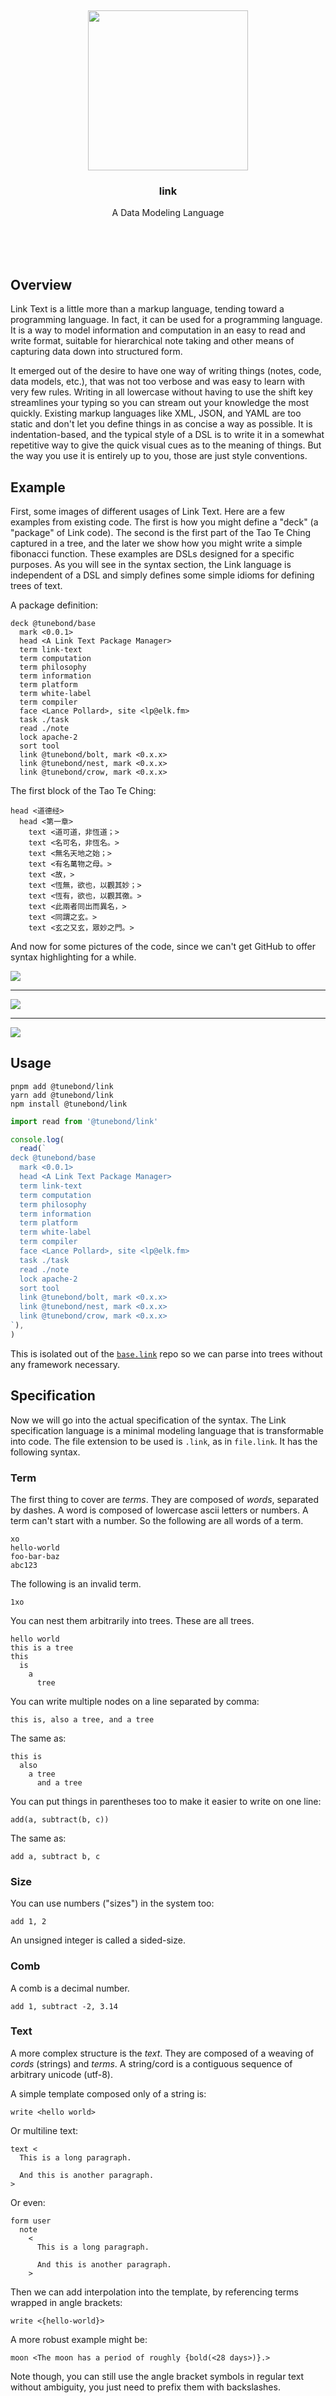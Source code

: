 <br/>
<br/>
<br/>
<br/>
<br/>
<br/>
<br/>

<p align='center'>
  <img src='https://github.com/tunebond/link/blob/make/view/link.svg?raw=true' height='256'>
</p>

<h3 align='center'>link</h3>
<p align='center'>
  A Data Modeling Language
</p>

<br/>
<br/>
<br/>

## Overview

Link Text is a little more than a markup language, tending toward a
programming language. In fact, it can be used for a programming
language. It is a way to model information and computation in an easy to
read and write format, suitable for hierarchical note taking and other
means of capturing data down into structured form.

It emerged out of the desire to have one way of writing things (notes,
code, data models, etc.), that was not too verbose and was easy to learn
with very few rules. Writing in all lowercase without having to use the
shift key streamlines your typing so you can stream out your knowledge
the most quickly. Existing markup languages like XML, JSON, and YAML are
too static and don't let you define things in as concise a way as
possible. It is indentation-based, and the typical style of a DSL is to
write it in a somewhat repetitive way to give the quick visual cues as
to the meaning of things. But the way you use it is entirely up to you,
those are just style conventions.

## Example

First, some images of different usages of Link Text. Here are a few
examples from existing code. The first is how you might define a "deck"
(a "package" of Link code). The second is the first part of the Tao Te
Ching captured in a tree, and the later we show how you might write a
simple fibonacci function. These examples are DSLs designed for a
specific purposes. As you will see in the syntax section, the Link
language is independent of a DSL and simply defines some simple idioms
for defining trees of text.

A package definition:

```link
deck @tunebond/base
  mark <0.0.1>
  head <A Link Text Package Manager>
  term link-text
  term computation
  term philosophy
  term information
  term platform
  term white-label
  term compiler
  face <Lance Pollard>, site <lp@elk.fm>
  task ./task
  read ./note
  lock apache-2
  sort tool
  link @tunebond/bolt, mark <0.x.x>
  link @tunebond/nest, mark <0.x.x>
  link @tunebond/crow, mark <0.x.x>
```

The first block of the Tao Te Ching:

```link
head <道德经>
  head <第一章>
    text <道可道，非恆道；>
    text <名可名，非恆名。>
    text <無名天地之始；>
    text <有名萬物之母。>
    text <故，>
    text <恆無，欲也，以觀其妙；>
    text <恆有，欲也，以觀其徼。>
    text <此兩者同出而異名，>
    text <同謂之玄。>
    text <玄之又玄，眾妙之門。>
```

And now for some pictures of the code, since we can't get GitHub to
offer syntax highlighting for a while.

<img src="https://github.com/tunebond/link/blob/make/view/tree.png?raw=true" />

---

<img src="https://github.com/tunebond/link/blob/make/view/mine.png?raw=true" />

---

<img src="https://github.com/tunebond/link/blob/make/view/lace.png?raw=true" />

## Usage

```
pnpm add @tunebond/link
yarn add @tunebond/link
npm install @tunebond/link
```

```ts
import read from '@tunebond/link'

console.log(
  read(`
deck @tunebond/base
  mark <0.0.1>
  head <A Link Text Package Manager>
  term link-text
  term computation
  term philosophy
  term information
  term platform
  term white-label
  term compiler
  face <Lance Pollard>, site <lp@elk.fm>
  task ./task
  read ./note
  lock apache-2
  sort tool
  link @tunebond/bolt, mark <0.x.x>
  link @tunebond/nest, mark <0.x.x>
  link @tunebond/crow, mark <0.x.x>
`),
)
```

This is isolated out of the
[`base.link`](https://github.com/tunebond/base.link) repo so we can
parse into trees without any framework necessary.

## Specification

Now we will go into the actual specification of the syntax. The Link
specification language is a minimal modeling language that is
transformable into code. The file extension to be used is `.link`, as in
`file.link`. It has the following syntax.

### Term

The first thing to cover are _terms_. They are composed of _words_,
separated by dashes. A word is composed of lowercase ascii letters or
numbers. A term can't start with a number. So the following are all
words of a term.

```link
xo
hello-world
foo-bar-baz
abc123
```

The following is an invalid term.

```link
1xo
```

You can nest them arbitrarily into trees. These are all trees.

```link
hello world
this is a tree
this
  is
    a
      tree
```

You can write multiple nodes on a line separated by comma:

```link
this is, also a tree, and a tree
```

The same as:

```link
this is
  also
    a tree
      and a tree
```

You can put things in parentheses too to make it easier to write on one
line:

```link
add(a, subtract(b, c))
```

The same as:

```link
add a, subtract b, c
```

### Size

You can use numbers ("sizes") in the system too:

```link
add 1, 2
```

An unsigned integer is called a sided-size.

### Comb

A comb is a decimal number.

```link
add 1, subtract -2, 3.14
```

### Text

A more complex structure is the _text_. They are composed of a weaving
of _cords_ (strings) and _terms_. A string/cord is a contiguous sequence
of arbitrary unicode (utf-8).

A simple template composed only of a string is:

```link
write <hello world>
```

Or multiline text:

```link
text <
  This is a long paragraph.

  And this is another paragraph.
>
```

Or even:

```link
form user
  note
    <
      This is a long paragraph.

      And this is another paragraph.
    >
```

Then we can add interpolation into the template, by referencing terms
wrapped in angle brackets:

```link
write <{hello-world}>
```

A more robust example might be:

```link
moon <The moon has a period of roughly {bold(<28 days>)}.>
```

Note though, you can still use the angle bracket symbols in regular text
without ambiguity, you just need to prefix them with backslashes.

```link
i <am \<brackets\> included in the actual string>
```

### Wave

Although not really part of the language, for completeness we also have
the _wave_, or boolean value. We typically just write `true` or `false`,
but you can do it however.

### Code

You can write specific code points, or _codes_, by prefixing the number
sign / hash symbol along with a letter representing the code type,
followed by the code.

```link
i #b0101, am bits
i #o123, am octal
i #xaaaaaa, am hex
```

These can also be used directly in a template:

```link
i <am the symbol #x2665>
```

This makes it so you can reference obscure symbols by their numerical
value, or write bits and things like that. Note though, these just get
compiled down to the following, so the code handler would need to
resolve them properly in the proper context.

An arbitrary base code can be produced with `#<num>n<value>`, like this
for base 60:

```
#60n123
```

### Nest

A nest is a selector, which is a digging down into terms. They look like
paths, but they are really diving down into terms, if you think of it
that way.

```link
get foo/bar
```

Finally, you can do actual interpolations beyond property/array lookups:

```link
get foo{bar}{{baz}}/{{{bing}}}boop
```

In theory, the number of brackets means the number of passes the
compiler has to go through it, so if it's 2 brackets, that will be
compiled to 1 bracket, and that 1 bracket will be evaluated at runtime.

### Line

A line is a path, like a file path. Because paths are so common in
programming, they don't need to be treated as strings but can be written
directly. The special `@` symbol is for referencing relative to some
"scope" or context, which you would handle in your interpreter of Link
Text.

```link
load @some/path
load ./relative/path.png
load /an-absolute/other/path.js
load **/*.js
hook /@:user
```

That is, they are just special strings. You can interpolate on them like
strings as well with curly brackets.

## Conclusion

That is all there is to it! It is a simple way of defining trees of
text, allowing for template variables inside text, and for basic
primitives. It is then up to you to figure out what you want to do with
it. Take a look at the [`base.link`](https://github.com/tunebond/base)
project for the work we are doing to build a programming language
environment on top of Link Text.

## Implementation Details

Since this an _indentation-based_ language, it is context sensitive and
a little more complex to parse. As such we divide it into 3 phases:

1. **`list`**: This phase marks each token with a type in a somewhat
   straightforward way, taking into consideration some basic context
   such as whether it is part of `text` or a `term`.
2. **`sift`**: This phase takes the `list` tokens and converts them into
   a set of _instructions_ for folding them into a tree.
3. **`tree`**: This phase takes the `fold` instructions and converts
   them into the Link Tree.

The parser goes through the text, and first looks for obvious syntax
errors. These are reported back in a JSON object without any styling as
to the display of the error. It just gives you the line/column
information. Then on the CLI, it takes this error JSON and renders it to
a human readable CLI message. This is just for the `list` phase.

Likewise, for the `fold` phase, it will "throw" errors if no closing
brackets are found.

The `tree` phase will throw "unimplemented" errors. This project is all
about syntax errors, as it doesn't have any knowledge of the meaning of
the constructs you are using.

Here is the basic set of TypeScript types for Link Text:

```ts
type LinkTreeNest = {
  nest: Array<LinkTree>
  base?: LinkTreeNest | LinkTreeNick | LinkTreeCull
  form: LinkTreeName.Tree
}

type LinkTreeWave = {
  form: LinkTreeName.Wave
  bond: boolean
  rank: Rank
}

type LinkTreeComb = {
  rank: Rank
  form: LinkTreeName.Comb
  bond: number
}

type LinkTreeCode = {
  bond: string
  rank: Rank
  mold: string
  form: LinkTreeName.Code
}

type LinkTreeCull = {
  head?: LinkTreeNest | LinkTreeBond
  base?: LinkTreeLine
  form: LinkTreeName.Cull
  rank: Rank
}

type LinkTreeLine = {
  base?: LinkTreeNest
  list: Array<LinkTreeCull | LinkTreeNick | LinkTreeText>
  form: LinkTreeName.Line
  rank: Rank
}

type LinkTreeNick = {
  head?: LinkTreeNest
  base?: LinkTreeLine | LinkTreeText
  size: number
  form: LinkTreeName.Nick
  rank: Rank
}

type LinkTreeCord = {
  rank: Rank
  form: LinkTreeName.Cord
  bond: string
}

type LinkTreeText = {
  nest: Array<LinkTreeCord | LinkTreeNick>
  form: LinkTreeName.Cord
}

type LinkTreeSize = {
  form: LinkTreeName.Size
  bond: number
}

type LinkTreeBond =
  | LinkTreeSize
  | LinkTreeText
  | LinkTreeCode
  | LinkTreeComb
  | LinkTreeWave
  | LinkTreeCord

type LinkTree =
  | LinkTreeText
  | LinkTreeNest
  | LinkTreeSize
  | LinkTreeText
  | LinkTreeCord
  | LinkTreeNick
  | LinkTreeCull
  | LinkTreeComb
  | LinkTreeCode
  | LinkTreeLine
  | LinkTreeWave
```

Some other notes... Terms are tricky in the implementation because you
can have terms like this:

```
save x, text </>
save y{x}z, 10
```

Where you dynamically construct a path. You can get even more
complicated.

```
y{x}z-/{foo{{bar(baz)}-boom[beep]}}
```

You should not write code like this, but the compiler should be able to
handle it anyways.

## Syntax Highlighter Installation

The Link Text has a
[syntax highlighter For VSCode](https://marketplace.visualstudio.com/items?itemName=tunebond.link-text).
It's not perfect yet but it gets the job done. If you are new to the
Link Text language, here we will give a brief overview of the syntax.
Explore some of our other repos to get a deeper understanding of the
types of things you can do with Link Text. It's far from complete but a
labor of love. Making a little progress all the time.

You can install the
[VSCode syntax highlighter](https://marketplace.visualstudio.com/items?itemName=tunebond.link-text)
from source by placing the unzipped folder into
`$HOME/.vscode/extensions`, then restarting VSCode. Or just download it
from the package install tool in VSCode.

## Development

Inside the editor, press `F5`. This will compile and run the extension
in a new Extension Development Host window. Make changes them press `F5`
again, etc..

[Here](https://code.visualstudio.com/api/get-started/extension-anatomy)
is more info on building an extension.
[Here](https://code.visualstudio.com/api/working-with-extensions/publishing-extension)
is how to publish the extension.

## License

Copyright 2021-2023 <a href='https://tune.bond'>TuneBond</a>

Licensed under the Apache License, Version 2.0 (the "License"); you may
not use this file except in compliance with the License. You may obtain
a copy of the License at

    http://www.apache.org/licenses/LICENSE-2.0

Unless required by applicable law or agreed to in writing, software
distributed under the License is distributed on an "AS IS" BASIS,
WITHOUT WARRANTIES OR CONDITIONS OF ANY KIND, either express or implied.
See the License for the specific language governing permissions and
limitations under the License.

## TuneBond

This is being developed by the folks at [TuneBond](https://tune.bond), a
California-based project for helping humanity master information and
computation. Find us on[Twitter](https://twitter.com/tunebond),
[LinkedIn](https://www.linkedin.com/company/tunebond), and
[Facebook](https://www.facebook.com/tunebond). Check out our other
[GitHub projects](https://github.com/tunebond) as well!
